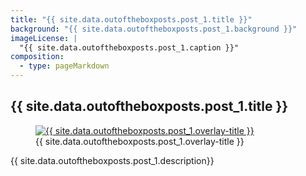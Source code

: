 ```yaml
---
title: "{{ site.data.outoftheboxposts.post_1.title }}"
background: "{{ site.data.outoftheboxposts.post_1.background }}"
imageLicense: |
  "{{ site.data.outoftheboxposts.post_1.caption }}"
composition:
  - type: pageMarkdown
---
```

<head>
  <!-- Lightbox2 CSS -->
  <link href="https://cdnjs.cloudflare.com/ajax/libs/lightbox2/2.11.3/css/lightbox.min.css" rel="stylesheet">
  <!-- Your existing CSS -->
  
  <!-- Lightbox2 JavaScript -->
  <script src="https://cdnjs.cloudflare.com/ajax/libs/lightbox2/2.11.3/js/lightbox-plus-jquery.min.js"></script>
  <!-- Your existing JavaScript -->
</head>

## {{ site.data.outoftheboxposts.post_1.title }}

<figure class="has-text-centered">
  <a href="{{ site.data.outoftheboxposts.post_1.background }}" data-lightbox="image-1" data-title="{{ site.data.outoftheboxposts.post_1.overlay-title }}">
    <img src="{{ site.data.outoftheboxposts.post_1.background }}" alt="{{ site.data.outoftheboxposts.post_1.overlay-title }}" />
  </a>
  <figcaption>{{ site.data.outoftheboxposts.post_1.overlay-title }}</figcaption>
</figure>


{{ site.data.outoftheboxposts.post_1.description}}
